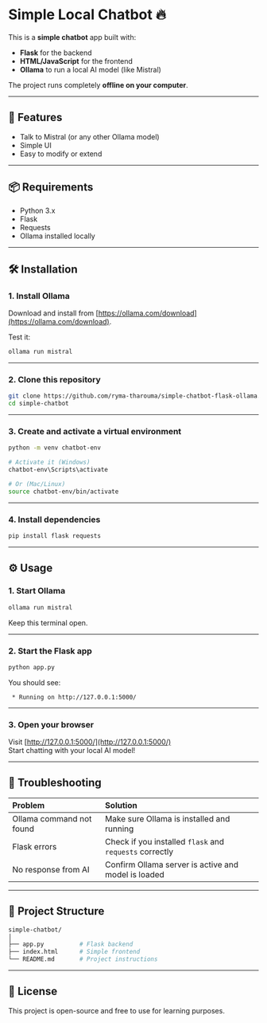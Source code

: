 # Simple Local Chatbot 🔥

This is a **simple chatbot** app built with:

- **Flask** for the backend
- **HTML/JavaScript** for the frontend
- **Ollama** to run a local AI model (like Mistral)

The project runs completely **offline on your computer**.

---

## 🚀 Features

- Talk to Mistral (or any other Ollama model)
- Simple UI
- Easy to modify or extend

---

## 📦 Requirements

- Python 3.x
- Flask
- Requests
- Ollama installed locally

---

## 🛠 Installation

### 1. Install Ollama

Download and install from [https://ollama.com/download](https://ollama.com/download).

Test it:

```bash
ollama run mistral
```

---

### 2. Clone this repository

```bash
git clone https://github.com/ryma-tharouma/simple-chatbot-flask-ollama.git
cd simple-chatbot
```

---

### 3. Create and activate a virtual environment

```bash
python -m venv chatbot-env

# Activate it (Windows)
chatbot-env\Scripts\activate

# Or (Mac/Linux)
source chatbot-env/bin/activate
```

---

### 4. Install dependencies

```bash
pip install flask requests
```

---

## ⚙️ Usage

### 1. Start Ollama

```bash
ollama run mistral
```

Keep this terminal open.

---

### 2. Start the Flask app

```bash
python app.py
```

You should see:

```
 * Running on http://127.0.0.1:5000/
```

---

### 3. Open your browser

Visit [http://127.0.0.1:5000/](http://127.0.0.1:5000/)  
Start chatting with your local AI model!

---

## 🐛 Troubleshooting

| Problem                  | Solution                                                |
| :----------------------- | :------------------------------------------------------ |
| Ollama command not found | Make sure Ollama is installed and running               |
| Flask errors             | Check if you installed `flask` and `requests` correctly |
| No response from AI      | Confirm Ollama server is active and model is loaded     |

---

## 📂 Project Structure

```bash
simple-chatbot/
│
├── app.py          # Flask backend
├── index.html      # Simple frontend
└── README.md       # Project instructions
```

---

## 📖 License

This project is open-source and free to use for learning purposes.
